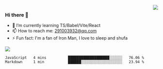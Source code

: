 <img align='right' src='https://github-readme-stats.vercel.app/api?username=niaogege&show_icons=true&theme=radical'/>

### Hi there 👋

- 🌱 I’m currently learning TS/Babel/Vite/React
- 📫 How to reach me: 291003932@qq.com
- ⚡ Fun fact:  I'm a fan of Iron Man, I love to sleep and shufa

![](https://github-readme-stats.vercel.app/api/top-langs/?username=niaogege&layout=compact)

<!--START_SECTION:waka-->
```text
JavaScript   4 mins          ███████████████████░░░░░░   76.06 % 
Markdown     1 min           ██████░░░░░░░░░░░░░░░░░░░   23.94 % 
```
<!--END_SECTION:waka-->

